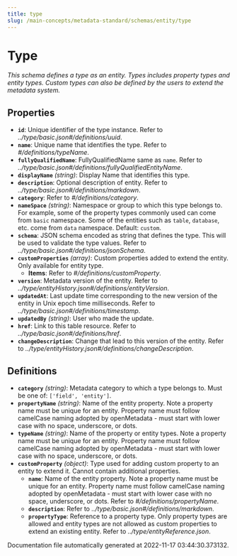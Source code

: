 ```yaml
---
title: type
slug: /main-concepts/metadata-standard/schemas/entity/type
---
```


# Type

*This schema defines a type as an entity. Types includes property types and entity types. Custom types can also be defined by the users to extend the metadata system.*

## Properties

- **`id`**: Unique identifier of the type instance. Refer to *../type/basic.json#/definitions/uuid*.
- **`name`**: Unique name that identifies the type. Refer to *#/definitions/typeName*.
- **`fullyQualifiedName`**: FullyQualifiedName same as `name`. Refer to *../type/basic.json#/definitions/fullyQualifiedEntityName*.
- **`displayName`** *(string)*: Display Name that identifies this type.
- **`description`**: Optional description of entity. Refer to *../type/basic.json#/definitions/markdown*.
- **`category`**: Refer to *#/definitions/category*.
- **`nameSpace`** *(string)*: Namespace or group to which this type belongs to. For example, some of the property types commonly used can come from `basic` namespace. Some of the entities such as `table`, `database`, etc. come from `data` namespace. Default: `custom`.
- **`schema`**: JSON schema encoded as string that defines the type. This will be used to validate the type values. Refer to *../type/basic.json#/definitions/jsonSchema*.
- **`customProperties`** *(array)*: Custom properties added to extend the entity. Only available for entity type.
  - **Items**: Refer to *#/definitions/customProperty*.
- **`version`**: Metadata version of the entity. Refer to *../type/entityHistory.json#/definitions/entityVersion*.
- **`updatedAt`**: Last update time corresponding to the new version of the entity in Unix epoch time milliseconds. Refer to *../type/basic.json#/definitions/timestamp*.
- **`updatedBy`** *(string)*: User who made the update.
- **`href`**: Link to this table resource. Refer to *../type/basic.json#/definitions/href*.
- **`changeDescription`**: Change that lead to this version of the entity. Refer to *../type/entityHistory.json#/definitions/changeDescription*.
## Definitions

- **`category`** *(string)*: Metadata category to which a type belongs to. Must be one of: `['field', 'entity']`.
- **`propertyName`** *(string)*: Name of the entity property. Note a property name must be unique for an entity. Property name must follow camelCase naming adopted by openMetadata - must start with lower case with no space, underscore, or dots.
- **`typeName`** *(string)*: Name of the property or entity types. Note a property name must be unique for an entity. Property name must follow camelCase naming adopted by openMetadata - must start with lower case with no space, underscore, or dots.
- **`customProperty`** *(object)*: Type used for adding custom property to an entity to extend it. Cannot contain additional properties.
  - **`name`**: Name of the entity property. Note a property name must be unique for an entity. Property name must follow camelCase naming adopted by openMetadata - must start with lower case with no space, underscore, or dots. Refer to *#/definitions/propertyName*.
  - **`description`**: Refer to *../type/basic.json#/definitions/markdown*.
  - **`propertyType`**: Reference to a property type. Only property types are allowed and entity types are not allowed as custom properties to extend an existing entity. Refer to *../type/entityReference.json*.


Documentation file automatically generated at 2022-11-17 03:44:30.373132.
